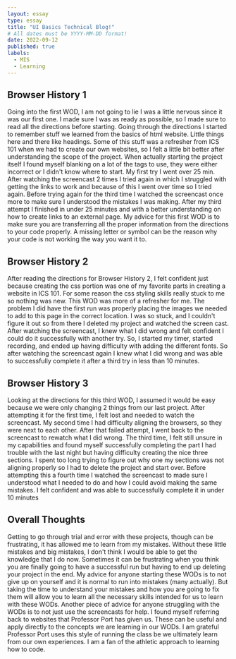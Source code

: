 ```yaml
---
layout: essay
type: essay
title: "UI Basics Technical Blog!"
# All dates must be YYYY-MM-DD format!
date: 2022-09-12
published: true
labels:
  - MIS
  - Learning
---
```

## Browser History 1

Going into the first WOD, I am not going to lie I was a little nervous since it was our first one. I made sure I was as ready as possible, so I made sure to read all the directions before starting. Going through the directions I started to remember stuff we learned from the basics of html website. Little things here and there like headings. Some of this stuff was a refresher from ICS 101 when we had to create our own websites, so I felt a little bit better after understanding the scope of the project. When actually starting the project itself I found myself blanking on a lot of the tags to use, they were either incorrect or I didn't know where to start. My first try I went over 25 min. After watching the screencast 2 times I tried again in which I struggled with getting the links to work and because of this I went over time so I tried again. Before trying again for the third time I watched the screencast once more to make sure I understood the mistakes I was making. After my third attempt I finished in under 25 minutes and with a better understanding on how to create links to an external page. My advice for this first WOD is to make sure you are transferring all the proper information from the directions to your code properly. A missing letter or symbol can be the reason why your code is not working the way you want it to.

## Browser History 2

After reading the directions for Browser History 2, I felt confident just because creating the css portion was one of my favorite parts in creating a website in ICS 101. For some reason the css styling skills really stuck to me so nothing was new. This WOD was more of a refresher for me. The problem I did have the first run was properly placing the images we needed to add to this page in the correct location. I was so stuck, and I couldn't figure it out so from there I deleted my project and watched the screen cast. After watching the screencast, I knew what I did wrong and felt confident I could do it successfully with another try. So, I started my timer, started recording, and ended up having difficulty with adding the different fonts. So after watching the screencast again I knew what I did wrong and was able to successfully complete it after a third try in less than 10 minutes. 

## Browser History 3

Looking at the directions for this third WOD, I assumed it would be easy because we were only changing 2 things from our last project. After attempting it for the first time, I felt lost and needed to watch the screencast. My second time I had difficulty aligning the browsers, so they were next to each other. After that failed attempt, I went back to the screencast to rewatch what I did wrong. The third time, I felt still unsure in my capabilities and found myself successfully completing the part I had trouble with the last night but having difficulty creating the nice three sections. I spent too long trying to figure out why one my sections was not aligning properly so I had to delete the project and start over. Before attempting this a fourth time I watched the screencast to made sure I understood what I needed to do and how I could avoid making the same mistakes. I felt confident and was able to successfully complete it in under 10 minutes


## Overall Thoughts

Getting to go through trial and error with these projects, though can be frustrating, it has allowed me to learn from my mistakes. Without these little mistakes and big mistakes, I don't think I would be able to get the knowledge that I do now. Sometimes it can be frustrating when you think you are finally going to have a successful run but having to end up deleting your project in the end. My advice for anyone starting these WODs is to not give up on yourself and it is normal to run into mistakes (many actually). But taking the time to understand your mistakes and how you are going to fix them will allow you to learn all the necessary skills intended for us to learn with these WODs. Another piece of advice for anyone struggling with the WODs is to not just use the screencasts for help. I found myself referring back to websites that Professor Port has given us. These can be useful and apply directly to the concepts we are learning in our WODs. I am grateful Professor Port uses this style of running the class be we ultimately learn from our own experiences. I am a fan of the athletic approach to learning how to code.
